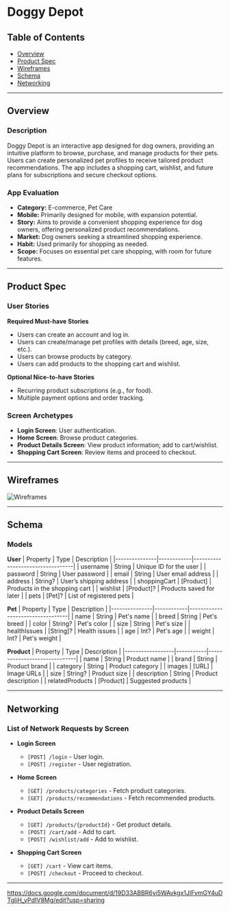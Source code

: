 # Doggy Depot

## Table of Contents
- [Overview](#overview)
- [Product Spec](#product-spec)
- [Wireframes](#wireframes)
- [Schema](#schema)
- [Networking](#networking)

---

## Overview

### Description
Doggy Depot is an interactive app designed for dog owners, providing an intuitive platform to browse, purchase, and manage products for their pets. Users can create personalized pet profiles to receive tailored product recommendations. The app includes a shopping cart, wishlist, and future plans for subscriptions and secure checkout options.

### App Evaluation
- **Category:** E-commerce, Pet Care
- **Mobile:** Primarily designed for mobile, with expansion potential.
- **Story:** Aims to provide a convenient shopping experience for dog owners, offering personalized product recommendations.
- **Market:** Dog owners seeking a streamlined shopping experience.
- **Habit:** Used primarily for shopping as needed.
- **Scope:** Focuses on essential pet care shopping, with room for future features.

---

## Product Spec

### User Stories
**Required Must-have Stories**
- Users can create an account and log in.
- Users can create/manage pet profiles with details (breed, age, size, etc.).
- Users can browse products by category.
- Users can add products to the shopping cart and wishlist.

**Optional Nice-to-have Stories**
- Recurring product subscriptions (e.g., for food).
- Multiple payment options and order tracking.

### Screen Archetypes
- **Login Screen**: User authentication.
- **Home Screen**: Browse product categories.
- **Product Details Screen**: View product information; add to cart/wishlist.
- **Shopping Cart Screen**: Review items and proceed to checkout.

---

## Wireframes
![Wireframes](link-to-your-wireframes-image) <!-- Replace with actual link to your wireframe images if available -->

---

## Schema

### Models

**User**
| Property      | Type       | Description                      |
|---------------|------------|----------------------------------|
| username      | String     | Unique ID for the user           |
| password      | String     | User password                    |
| email         | String     | User email address               |
| address       | String?    | User’s shipping address          |
| shoppingCart  | [Product]  | Products in the shopping cart    |
| wishlist      | [Product]? | Products saved for later         |
| pets          | [Pet]?     | List of registered pets          |

**Pet**
| Property      | Type       | Description                      |
|---------------|------------|----------------------------------|
| name          | String     | Pet's name                       |
| breed         | String     | Pet's breed                      |
| color         | String?    | Pet's color                      |
| size          | String     | Pet's size                       |
| healthIssues  | [String]?  | Health issues                    |
| age           | Int?       | Pet's age                        |
| weight        | Int?       | Pet's weight                     |

**Product**
| Property         | Type      | Description                  |
|------------------|-----------|------------------------------|
| name             | String    | Product name                 |
| brand            | String    | Product brand                |
| category         | String    | Product category             |
| images           | [URL]     | Image URLs                   |
| size             | String?   | Product size                 |
| description      | String    | Product description          |
| relatedProducts  | [Product] | Suggested products           |

---

## Networking

### List of Network Requests by Screen

- **Login Screen**
  - `[POST] /login` - User login.
  - `[POST] /register` - User registration.

- **Home Screen**
  - `[GET] /products/categories` - Fetch product categories.
  - `[GET] /products/recommendations` - Fetch recommended products.

- **Product Details Screen**
  - `[GET] /products/{productId}` - Get product details.
  - `[POST] /cart/add` - Add to cart.
  - `[POST] /wishlist/add` - Add to wishlist.

- **Shopping Cart Screen**
  - `[GET] /cart` - View cart items.
  - `[POST] /checkout` - Proceed to checkout.

---


https://docs.google.com/document/d/19D33ABBR6yi5WAvkgx1JlFvmGY4uDTgIiH_vPdIV8Mg/edit?usp=sharing
